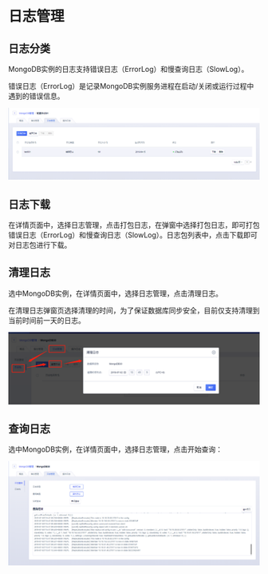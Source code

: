 

# 日志管理

## 日志分类

MongoDB实例的日志支持错误日志（ErrorLog）和慢查询日志（SlowLog）。

错误日志（ErrorLog）是记录MongoDB实例服务进程在启动/关闭或运行过程中遇到的错误信息。

![image](/images/mongodbv4004.png)

## 日志下载

在详情页面中，选择日志管理，点击打包日志，在弹窗中选择打包日志，即可打包错误日志（ErrorLog）和慢查询日志（SlowLog）。日志包列表中，点击下载即可对日志包进行下载。

## 清理日志

选中MongoDB实例，在详情页面中，选择日志管理，点击清理日志。

在清理日志弹窗页选择清理的时间，为了保证数据库同步安全，目前仅支持清理到当前时间前一天的日志。

![image](/images/清理日志.png)

## 查询日志

选中MongoDB实例，在详情页面中，选择日志管理，点击开始查询：

![image](/images/查询日志.png)
